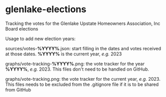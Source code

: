 # glenlake-elections
Tracking the votes for the Glenlake Upstate Homeowners Association, Inc Board elections


Usage to add new election years:

sources/votes-**%YYYY%**.json:
    start filling in the dates and votes received at those dates. **%YYYY%** is the current year, *e.g.* 2023

graphs/vote-tracking-**%YYYY%**.png:
    the vote tracker for the year **%YYYY%**, *e.g.* 2023. This files don't need to be handled on GitHub.

graphs/vote-tracking.png:
    the vote tracker for the current year, *e.g.* 2023. This files needs to be excluded from the .gitignore file if it is to be shared from GitHub
